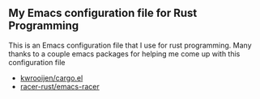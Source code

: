 ## My Emacs configuration file for Rust Programming

This is an Emacs configuration file that I use for rust programming.  Many thanks to a couple emacs packages for helping me come up with this configuration file

- [kwrooijen/cargo.el](https://github.com/kwrooijen/cargo.el)
- [racer-rust/emacs-racer](https://github.com/racer-rust/emacs-racer)

